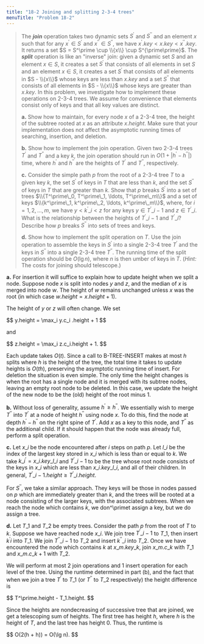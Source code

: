 ```yaml
---
title: "18-2 Joining and splitting 2-3-4 trees"
menuTitle: "Problem 18-2"
---
```


> The __*join*__ operation takes two dynamic sets $S^\prime$ and $S^{\prime\prime}$ and an element $x$ such that for any $x^\prime \in S^\prime$ and $x^{\prime\prime} \in S^{\prime\prime}$, we have $x^\prime.key < x.key < x^{\prime\prime}.key$. It returns a set $S = S^\prime \cup \\{x\\} \cup S^{\prime\prime}$. The __*split*__ operation is like an "inverse" join: given a dynamic set $S$ and an element $x \in S$, it creates a set $S^\prime$ that consists of all elements in set $S$ and an element $x \in S$, it creates a set $S^\prime$ that consists of all elements in $S - \\{x\\}$ whose keys are less than $x.key$ and a set $S^{\prime\prime}$ that consists of all elements in $S - \\{x\\}$ whose keys are greater than $x.key$. In this problem, we investigate how to implement these operations on 2-3-4 trees. We assume for convenience that elements consist only of keys and that all key values are distinct.
>
> **a.** Show how to maintain, for every node $x$ of a 2-3-4 tree, the height of the subtree rooted at $x$ as an attribute $x.height$. Make sure that your implementation does not affect the asymptotic running times of searching, insertion, and deletion.
>
> **b.** Show how to implement the join operation. Given two 2-3-4 trees $T^\prime$ and $T^{\prime\prime}$ and a key $k$, the join operation should run in $O(1 + |h^\prime - h^{\prime\prime}|)$ time, where $h^\prime$ and $h^{\prime\prime}$ are the heights of $T^\prime$ and $T^{\prime\prime}$, respectively.
>
> **c.** Consider the simple path $p$ from the root of a 2-3-4 tree $T$ to a given key $k$, the set $S^\prime$ of keys in $T$ that are less than $k$, and the set $S^{\prime\prime}$ of keys in $T$ that are greater than $k$. Show that $p$ breaks $S^\prime$ into a set of trees $\\{T^\prime\_0, T^\prime\_1, \ldots, T^\prime\_m\\}$ and a set of keys $\\{k^\prime\_1, k^\prime\_2, \ldots, k^\prime\_m\\}$, where, for $i = 1, 2, \ldots, m$, we have $y < k^\prime\_i < z$ for any keys $y \in T^\prime\_{i - 1}$ and $z \in T^\prime\_i$. What is the relationship between the heights of $T^\prime\_{i - 1}$ and $T^\prime\_i$? Describe how $p$ breaks $S^{\prime\prime}$ into sets of trees and keys.
>
> **d.** Show how to implement the split operation on $T$. Use the join operation to assemble the keys in $S^\prime$ into a single 2-3-4 tree $T^\prime$ and the keys in $S^{\prime\prime}$ into a single 2-3-4 tree $T^{\prime\prime}$. The running time of the split operation should be $O(\lg n)$, where $n$ is then umber of keys in $T$. ($\textit{Hint:}$ The costs for joining should telescope.)

**a.** For insertion it will suffice to explain how to update height when we split a node. Suppose node $x$ is split into nodes $y$ and $z$, and the median of $x$ is merged into node $w$. The height of $w$ remains unchanged unless $x$ was the root (in which case $w.height = x.height + 1$).

The height of $y$ or $z$ will often change. We set

<div>
$$
y.height = \max_i y.c_i .height + 1
$$
</div>

and

<div>
$$
z.height = \max_i z.c_i.height + 1.
$$
</div>

Each update takes $O(t)$. Since a call to $\text{B-TREE-INSERT}$ makes at most $h$ splits where $h$ is the height of the tree, the total time it takes to update heights is $O(th)$, preserving the asymptotic running time of insert. For deletion the situation is even simple. The only time the height changes is when the root has a single node and it is merged with its subtree nodes, leaving an empty root node to be deleted. In this case, we update the height of the new node to be the (old) height of the root minus $1$.

**b.** Without loss of generality, assume $h^\prime \ge h^{\prime\prime}$. We essentially wish to merge $T^{\prime\prime}$ into $T^\prime$ at a node of height $h^{\prime\prime}$ using node $x$. To do this, find the node at depth $h^\prime - h^{\prime\prime}$ on the right spine of $T^\prime$. Add $x$ as a key to this node, and $T^{\prime\prime}$ as the additional child. If it should happen that the node was already full, perform a split operation.

**c.** Let $x\_i$ be the node encountered after $i$ steps on path $p$. Let $l\_i$ be the index of the largest key stored in $x\_i$ which is less than or equal to $k$. We take $k\_i^\prime = x\_i.key\_{l\_i}$ and $T^\prime\_{i - 1}$ to be the tree whose root node consists of the keys in $x\_i$ which are less than $x\_i.key\_{l\_i}$, and all of their children. In general, $T^\prime\_{i - 1}.height \ge T^\prime\_i.height$.

For $S^{\prime\prime}$, we take a similar approach. They keys will be those in nodes passed on $p$ which are immediately greater than $k$, and the trees will be rooted at a node consisting of the larger keys, with the associated subtrees. When we reach the node which contains $k$, we don^\primet assign a key, but we do assign a tree.

**d.** Let $T\_1$ and $T\_2$ be empty trees. Consider the path $p$ from the root of $T$ to $k$. Suppose we have reached node $x\_i$. We join tree $T^\prime\_{i - 1}$ to $T\_1$, then insert $k^\prime i$ into $T\_1$. We join $T^{\prime\prime}\_{i - 1}$ to $T\_2$ and insert $k^{\prime\prime}\_i$ into $T\_2$. Once we have encountered the node which contains $k$ at $x\_m.key\_k$, join $x\_m.c\_k$ with $T\_1$ and $x\_m.c\_{k + 1}$ with $T\_2$.

We will perform at most $2$ join operations and $1$ insert operation for each level of the tree. Using the runtime determined in part (b), and the fact that when we join a tree $T^\prime$ to $T\_1$ (or $T^{\prime\prime}$ to $T\_2$ respectively) the height difference is

<div>
$$
T^\prime.height - T_1.height.
$$
</div>

Since the heights are nondecreasing of successive tree that are joined, we get a telescoping sum of heights. The first tree has height $h$, where $h$ is the height of $T$, and the last tree has height $0$. Thus, the runtime is

<div>
$$
O(2(h + h)) = O(\lg n).
$$
</div>
